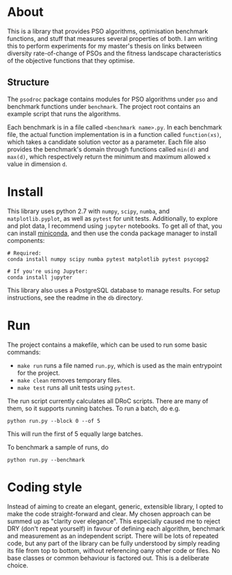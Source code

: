 # About
This is a library that provides PSO algorithms, optimisation benchmark functions, and stuff that measures several properties of both. I am writing this to perform experiments for my master's thesis on links between diversity rate-of-change of PSOs and the fitness landscape characteristics of the objective functions that they optimise.

## Structure
The `psodroc` package contains modules for PSO algorithms under `pso` and benchmark functions under `benchmark`. The project root contains an example script that runs the algorithms.

Each benchmark is in a file called `<benchmark name>.py`. In each benchmark file, the actual function implementation is in a function called `function(xs)`, which takes a candidate solution vector as a parameter. Each file also provides the benchmark's domain through functions called `min(d)` and `max(d)`, which respectively return the minimum and maximum allowed `x` value in dimension `d`.

# Install
This library uses python 2.7 with `numpy`, `scipy`, `numba`, and `matplotlib.pyplot`, as well as `pytest` for unit tests. Additionally, to explore and plot data, I recommend using `jupyter` notebooks. To get all of that, you can install [miniconda](http://conda.pydata.org/miniconda.html), and then use the conda package manager to install components: 
```
# Required:
conda install numpy scipy numba pytest matplotlib pytest psycopg2

# If you're using Jupyter:
conda install jupyter
```

This library also uses a PostgreSQL database to manage results. For setup instructions, see the readme in the `db` directory.

# Run
The project contains a makefile, which can be used to run some basic commands:
- `make run` runs a file named `run.py`, which is used as the main entrypoint for the project.
- `make clean` removes temporary files.
- `make test` runs all unit tests using `pytest`.

The run script currently calculates all DRoC scripts. There are many of them, so it supports running batches. To run a batch, do e.g. 
```
python run.py --block 0 --of 5
```
This will run the first of 5 equally large batches.

To benchmark a sample of runs, do
```
python run.py --benchmark
```

# Coding style
Instead of aiming to create an elegant, generic, extensible library, I opted to make the code straight-forward and clear. My chosen approach can be summed up as "clarity over elegance". This especially caused me to reject DRY (don't repeat yourself) in favour of defining each algorithm, benchmark and measurement as an independent script. There will be lots of repeated code, but any part of the library can be fully understood by simply reading its file from top to bottom, without referencing oany other code or files. No base classes or common behaviour is factored out. This is a deliberate choice.
